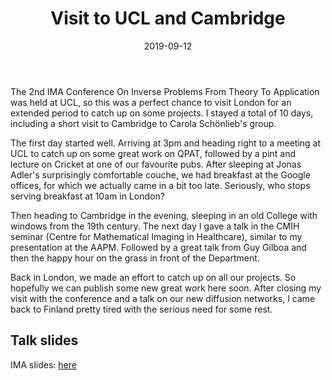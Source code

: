 ﻿---
title: 'Visit to UCL and Cambridge'
date: 2019-09-12
permalink: /posts/2019/12/UK/
tags:
  - UCL
  - Cambridge
  - IMA
  - Talks
---

The 2nd IMA Conference On Inverse Problems From Theory To Application was held at UCL, 
so this was a perfect chance to visit London for an extended period to catch up on some projects.
I stayed a total of 10 days, including a short visit to Cambridge to Carola Schönlieb's group.

The first day started well. Arriving at 3pm and heading right to a meeting at UCL to catch up on some great work on QPAT, 
followed by a pint and lecture on Cricket at one of our favourite pubs. After sleeping at Jonas Adler's surprisingly comfortable couche, we had breakfast at the Google offices, for which we actually came in a bit too late. Seriously, who stops serving breakfast at 10am in London?

Then heading to Cambridge in the evening, sleeping in an old College with windows from the 19th century. The next day I gave a talk in the CMIH seminar (Centre for Mathematical Imaging in Healthcare), similar to my presentation at the AAPM. Followed by a great talk from Guy Gilboa and then the happy hour on the grass in front of the Department.

Back in London, we made an effort to catch up on all our projects. So hopefully we can publish some new great work here soon. After closing my visit with the conference and a talk on our new diffusion networks, I came back to Finland pretty tired with the serious need for some rest.




Talk slides
-----
<p>IMA slides: <a href=" {{ 'http://asHauptmann.github.io/files/T2019_IMA.pdf'}} "><u>here</u></a></p>
